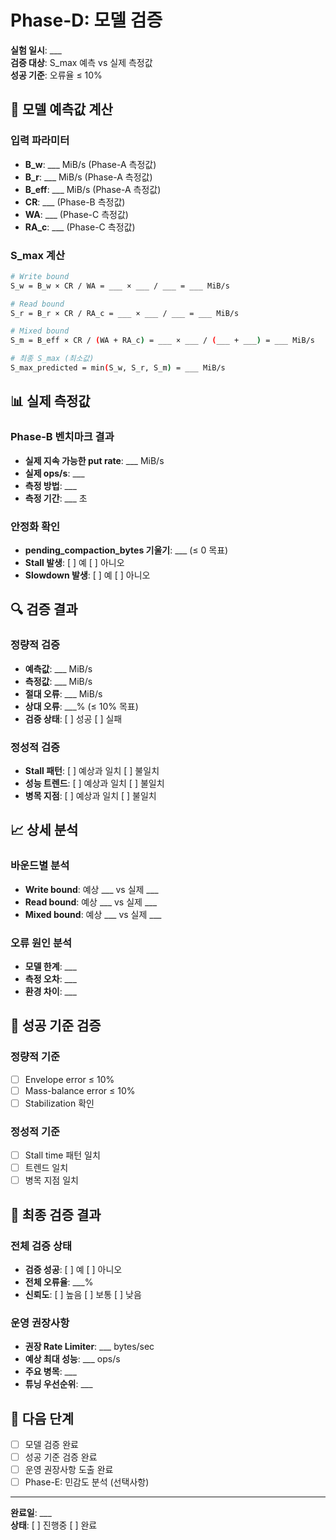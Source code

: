 # Phase-D: 모델 검증

**실험 일시**: ___  
**검증 대상**: S_max 예측 vs 실제 측정값  
**성공 기준**: 오류율 ≤ 10%  

## 🧮 모델 예측값 계산

### 입력 파라미터
- **B_w**: ___ MiB/s (Phase-A 측정값)
- **B_r**: ___ MiB/s (Phase-A 측정값)
- **B_eff**: ___ MiB/s (Phase-A 측정값)
- **CR**: ___ (Phase-B 측정값)
- **WA**: ___ (Phase-C 측정값)
- **RA_c**: ___ (Phase-C 측정값)

### S_max 계산
```bash
# Write bound
S_w = B_w × CR / WA = ___ × ___ / ___ = ___ MiB/s

# Read bound  
S_r = B_r × CR / RA_c = ___ × ___ / ___ = ___ MiB/s

# Mixed bound
S_m = B_eff × CR / (WA + RA_c) = ___ × ___ / (___ + ___) = ___ MiB/s

# 최종 S_max (최소값)
S_max_predicted = min(S_w, S_r, S_m) = ___ MiB/s
```

## 📊 실제 측정값

### Phase-B 벤치마크 결과
- **실제 지속 가능한 put rate**: ___ MiB/s
- **실제 ops/s**: ___
- **측정 방법**: ___
- **측정 기간**: ___ 초

### 안정화 확인
- **pending_compaction_bytes 기울기**: ___ (≤ 0 목표)
- **Stall 발생**: [ ] 예 [ ] 아니오
- **Slowdown 발생**: [ ] 예 [ ] 아니오

## 🔍 검증 결과

### 정량적 검증
- **예측값**: ___ MiB/s
- **측정값**: ___ MiB/s
- **절대 오류**: ___ MiB/s
- **상대 오류**: ___% (≤ 10% 목표)
- **검증 상태**: [ ] 성공 [ ] 실패

### 정성적 검증
- **Stall 패턴**: [ ] 예상과 일치 [ ] 불일치
- **성능 트렌드**: [ ] 예상과 일치 [ ] 불일치
- **병목 지점**: [ ] 예상과 일치 [ ] 불일치

## 📈 상세 분석

### 바운드별 분석
- **Write bound**: 예상 ___ vs 실제 ___
- **Read bound**: 예상 ___ vs 실제 ___
- **Mixed bound**: 예상 ___ vs 실제 ___

### 오류 원인 분석
- **모델 한계**: ___
- **측정 오차**: ___
- **환경 차이**: ___

## 🎯 성공 기준 검증

### 정량적 기준
- [ ] Envelope error ≤ 10%
- [ ] Mass-balance error ≤ 10%
- [ ] Stabilization 확인

### 정성적 기준
- [ ] Stall time 패턴 일치
- [ ] 트렌드 일치
- [ ] 병목 지점 일치

## 🚀 최종 검증 결과

### 전체 검증 상태
- **검증 성공**: [ ] 예 [ ] 아니오
- **전체 오류율**: ___%
- **신뢰도**: [ ] 높음 [ ] 보통 [ ] 낮음

### 운영 권장사항
- **권장 Rate Limiter**: ___ bytes/sec
- **예상 최대 성능**: ___ ops/s
- **주요 병목**: ___
- **튜닝 우선순위**: ___

## 🎯 다음 단계

- [ ] 모델 검증 완료
- [ ] 성공 기준 검증 완료
- [ ] 운영 권장사항 도출 완료
- [ ] Phase-E: 민감도 분석 (선택사항)

---

**완료일**: ___  
**상태**: [ ] 진행중 [ ] 완료
